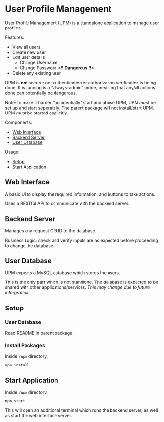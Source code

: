 # User Profile Management

User Profile Management (UPM) is a standalone application
to manage user profiles.

Features:
* View all users
* Create new user
* Edit user details
  * Change Username
  * Change Password <**!! Dangerous !!**>
* Delete any existing user 

UPM is **not** secure; not authentication or authorization
verification is being done. It is running is a "always-admin"
mode, meaning that any/all actions done can potentially be
dangerous.

Note: to make it harder "accidentially" start and abuse UPM,
UPM _must_ be set up and start seperately. The parent package
will not install/start UPM. UPM _must_ be started explicitly.

Components:
* [Web Interface](#web-interface)
* [Backend Server](#backend-server)
* [User Database](#user-database)

Usage:
* [Setup](#setup)
* [Start Application](#start-application)

## Web Interface

A basic UI to display the required information, and buttons to take actions.

Uses a RESTful API to communicate with the backend server.

## Backend Server

Manages any request CRUD to the database.

Business Logic: check and verify inputs are as expected before
proceeding to change the database. 

## User Database

UPM expects a MySQL database which stores the users.

This is the only part which is not standlone. The database is expected to be shared with other applications/services. _This may change due to future intergration_.

## Setup

### User Database

Read README in parent package.

### Install Packages

Inside `/upm` directory,

```shell
npm install
```

## Start Application

Inside `/upm` directory,

```shell
npm start
```

This will open an additional terminal which runs the backend server,
as well as start the web interface server.
